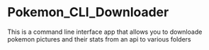 # Pokemon_CLI_Downloader

This is a command line interface app that allows you to
downloade pokemon pictures and their stats from an api to
various folders
